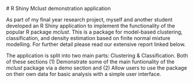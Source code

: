 # R Shiny Mclust demonstration application

As part of my final year research project, myself and another student developed an R Shiny application to implement the functionality of the popular R package _mclust_. This is a package for model-based clustering, classification, and density estimation based on finite normal mixture modelling. For further detail please read our extensive report linked below. 

The application is split into two main parts: Clustering & Classification. Both of these sections (1) Demonstrate some of the main funtionality of the _mclust_ package via a demo section and (2) Allow users to use the package on their own data for basic analysis with a simple user interface. 



